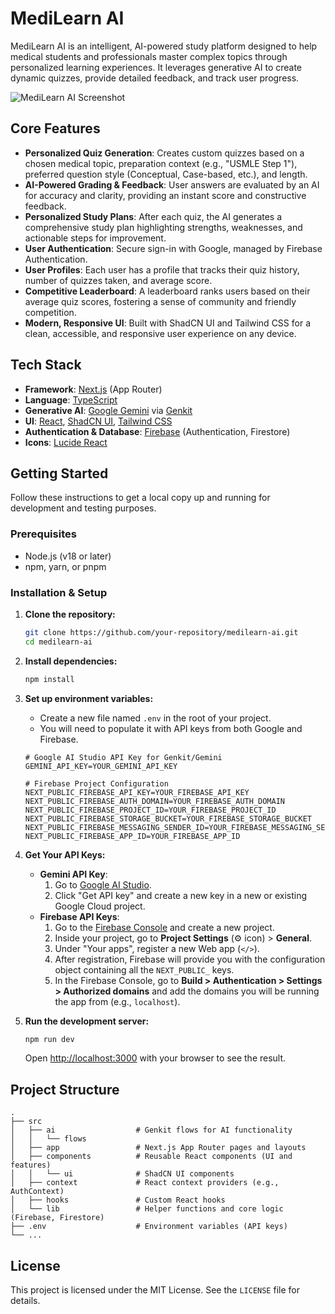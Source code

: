 # MediLearn AI

MediLearn AI is an intelligent, AI-powered study platform designed to help medical students and professionals master complex topics through personalized learning experiences. It leverages generative AI to create dynamic quizzes, provide detailed feedback, and track user progress.

![MediLearn AI Screenshot](https://placehold.co/600x400.png)

## Core Features

*   **Personalized Quiz Generation**: Creates custom quizzes based on a chosen medical topic, preparation context (e.g., "USMLE Step 1"), preferred question style (Conceptual, Case-based, etc.), and length.
*   **AI-Powered Grading & Feedback**: User answers are evaluated by an AI for accuracy and clarity, providing an instant score and constructive feedback.
*   **Personalized Study Plans**: After each quiz, the AI generates a comprehensive study plan highlighting strengths, weaknesses, and actionable steps for improvement.
*   **User Authentication**: Secure sign-in with Google, managed by Firebase Authentication.
*   **User Profiles**: Each user has a profile that tracks their quiz history, number of quizzes taken, and average score.
*   **Competitive Leaderboard**: A leaderboard ranks users based on their average quiz scores, fostering a sense of community and friendly competition.
*   **Modern, Responsive UI**: Built with ShadCN UI and Tailwind CSS for a clean, accessible, and responsive user experience on any device.

## Tech Stack

*   **Framework**: [Next.js](https://nextjs.org/) (App Router)
*   **Language**: [TypeScript](https://www.typescriptlang.org/)
*   **Generative AI**: [Google Gemini](https://gemini.google.com/) via [Genkit](https://firebase.google.com/docs/genkit)
*   **UI**: [React](https://react.dev/), [ShadCN UI](https://ui.shadcn.com/), [Tailwind CSS](https://tailwindcss.com/)
*   **Authentication & Database**: [Firebase](https://firebase.google.com/) (Authentication, Firestore)
*   **Icons**: [Lucide React](https://lucide.dev/)

## Getting Started

Follow these instructions to get a local copy up and running for development and testing purposes.

### Prerequisites

*   Node.js (v18 or later)
*   npm, yarn, or pnpm

### Installation & Setup

1.  **Clone the repository:**
    ```bash
    git clone https://github.com/your-repository/medilearn-ai.git
    cd medilearn-ai
    ```

2.  **Install dependencies:**
    ```bash
    npm install
    ```

3.  **Set up environment variables:**
    *   Create a new file named `.env` in the root of your project.
    *   You will need to populate it with API keys from both Google and Firebase.

    ```env
    # Google AI Studio API Key for Genkit/Gemini
    GEMINI_API_KEY=YOUR_GEMINI_API_KEY

    # Firebase Project Configuration
    NEXT_PUBLIC_FIREBASE_API_KEY=YOUR_FIREBASE_API_KEY
    NEXT_PUBLIC_FIREBASE_AUTH_DOMAIN=YOUR_FIREBASE_AUTH_DOMAIN
    NEXT_PUBLIC_FIREBASE_PROJECT_ID=YOUR_FIREBASE_PROJECT_ID
    NEXT_PUBLIC_FIREBASE_STORAGE_BUCKET=YOUR_FIREBASE_STORAGE_BUCKET
    NEXT_PUBLIC_FIREBASE_MESSAGING_SENDER_ID=YOUR_FIREBASE_MESSAGING_SENDER_ID
    NEXT_PUBLIC_FIREBASE_APP_ID=YOUR_FIREBASE_APP_ID
    ```

4.  **Get Your API Keys:**
    *   **Gemini API Key**:
        1.  Go to [Google AI Studio](https://aistudio.google.com/).
        2.  Click "Get API key" and create a new key in a new or existing Google Cloud project.
    *   **Firebase API Keys**:
        1.  Go to the [Firebase Console](https://console.firebase.google.com/) and create a new project.
        2.  Inside your project, go to **Project Settings** (⚙️ icon) > **General**.
        3.  Under "Your apps", register a new Web app (`</>`).
        4.  After registration, Firebase will provide you with the configuration object containing all the `NEXT_PUBLIC_` keys.
        5.  In the Firebase Console, go to **Build > Authentication > Settings > Authorized domains** and add the domains you will be running the app from (e.g., `localhost`).

5.  **Run the development server:**
    ```bash
    npm run dev
    ```
    Open [http://localhost:3000](http://localhost:3000) with your browser to see the result.

## Project Structure

```
.
├── src
│   ├── ai                  # Genkit flows for AI functionality
│   │   └── flows
│   ├── app                 # Next.js App Router pages and layouts
│   ├── components          # Reusable React components (UI and features)
│   │   └── ui              # ShadCN UI components
│   ├── context             # React context providers (e.g., AuthContext)
│   ├── hooks               # Custom React hooks
│   └── lib                 # Helper functions and core logic (Firebase, Firestore)
├── .env                    # Environment variables (API keys)
└── ...
```

## License

This project is licensed under the MIT License. See the `LICENSE` file for details.
